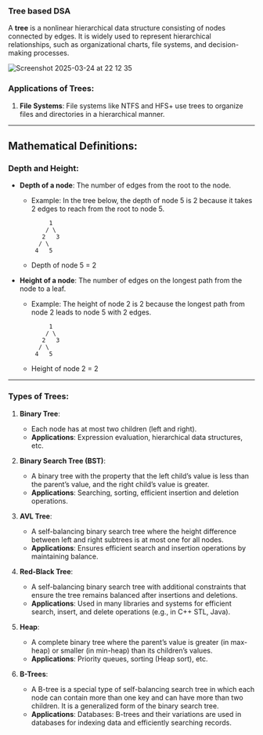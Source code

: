 ### Tree based DSA

A **tree** is a nonlinear hierarchical data structure consisting of nodes connected by edges. It is widely used to represent hierarchical relationships, such as organizational charts, file systems, and decision-making processes.

![Screenshot 2025-03-24 at 22 12 35](https://github.com/user-attachments/assets/d96d2f0f-3e32-465c-90f5-32facaddc94a)

### Applications of Trees:
1. **File Systems**: File systems like NTFS and HFS+ use trees to organize files and directories in a hierarchical manner.
---
## Mathematical Definitions:
### Depth and Height:
- **Depth of a node**: The number of edges from the root to the node.
  - Example: In the tree below, the depth of node 5 is 2 because it takes 2 edges to reach from the root to node 5.

    ```
         1
        / \
       2   3
      / \
     4   5
    ```
  - Depth of node 5 = 2

- **Height of a node**: The number of edges on the longest path from the node to a leaf.
  - Example: The height of node 2 is 2 because the longest path from node 2 leads to node 5 with 2 edges.

    ```
         1
        / \
       2   3
      / \
     4   5
    ```

  - Height of node 2 = 2
---
### Types of Trees:
1. **Binary Tree**:
   - Each node has at most two children (left and right).
   - **Applications**: Expression evaluation, hierarchical data structures, etc.

2. **Binary Search Tree (BST)**:
   - A binary tree with the property that the left child’s value is less than the parent’s value, and the right child’s value is greater.
   - **Applications**: Searching, sorting, efficient insertion and deletion operations.

3. **AVL Tree**:
   - A self-balancing binary search tree where the height difference between left and right subtrees is at most one for all nodes.
   - **Applications**: Ensures efficient search and insertion operations by maintaining balance.

4. **Red-Black Tree**:
   - A self-balancing binary search tree with additional constraints that ensure the tree remains balanced after insertions and deletions.
   - **Applications**: Used in many libraries and systems for efficient search, insert, and delete operations (e.g., in C++ STL, Java).

5. **Heap**:
   - A complete binary tree where the parent’s value is greater (in max-heap) or smaller (in min-heap) than its children’s values.
   - **Applications**: Priority queues, sorting (Heap sort), etc.

5. **B-Trees**:
   - A B-tree is a special type of self-balancing search tree in which each node can contain more than one key and can have more than two children. It is a generalized form of the binary search tree.
   - **Applications**: Databases: B-trees and their variations are used in databases for indexing data and efficiently searching records.


